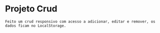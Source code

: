 # Projeto Crud
    Feito um crud responsivo com acesso a adicionar, editar e remover, os dados ficam no LocalStorage.
